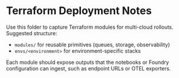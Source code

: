 # Terraform Deployment Notes

Use this folder to capture Terraform modules for multi-cloud rollouts. Suggested structure:

- `modules/` for reusable primitives (queues, storage, observability)
- `envs/<environment>` for environment-specific stacks

Each module should expose outputs that the notebooks or Foundry configuration can ingest, such as endpoint URLs or OTEL exporters.
